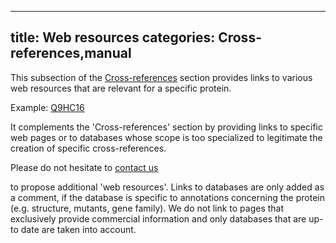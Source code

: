 
---
title: Web resources
categories: Cross-references,manual
---

This subsection of the [Cross-references](http://www.uniprot.org/manual/cross%5Freferences%5Fsection) section provides links to various web resources that are relevant for a specific protein.

Example: [Q9HC16](http://www.uniprot.org/uniprot/Q9HC16#cross-references)

It complements the 'Cross-references' section by providing links to specific web pages or to databases whose scope is too specialized to legitimate the creation of specific cross-references.

Please do not hesitate to [contact us](http://www.uniprot.org/contact)  
  
to propose additional 'web resources'. Links to databases are only added as a comment, if the database is specific to annotations concerning the protein (e.g. structure, mutants, gene family). We do not link to pages that exclusively provide commercial information and only databases that are up-to date are taken into account.
        